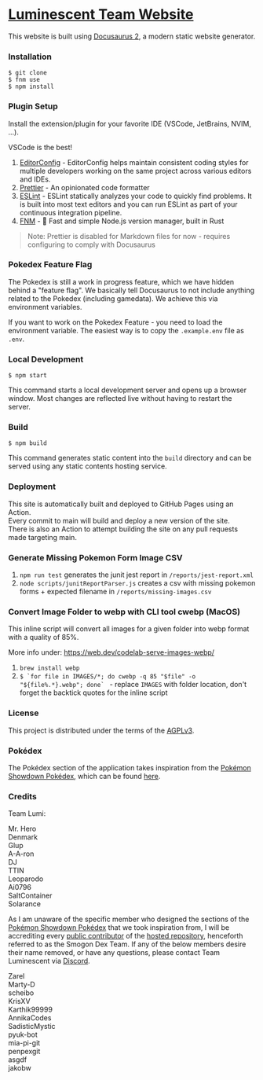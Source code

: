 # [Luminescent Team Website](https://luminescent.team)

This website is built using [Docusaurus 2](https://docusaurus.io/), a modern static website generator.

### Installation

```
$ git clone
$ fnm use
$ npm install
```

### Plugin Setup

Install the extension/plugin for your favorite IDE (VSCode, JetBrains, NVIM, ...).

VSCode is the best!

1. [EditorConfig](https://editorconfig.org/) - EditorConfig helps maintain consistent coding styles for multiple developers working on the same project across various editors and IDEs.
2. [Prettier](https://prettier.io/) - An opinionated code formatter
3. [ESLint](https://eslint.org/) - ESLint statically analyzes your code to quickly find problems. It is built into most text editors and you can run ESLint as part of your continuous integration pipeline.
4. [FNM](https://github.com/Schniz/fnm) - 🚀 Fast and simple Node.js version manager, built in Rust

> Note: Prettier is disabled for Markdown files for now - requires configuring to comply with Docusaurus

### Pokedex Feature Flag

The Pokedex is still a work in progress feature, which we have hidden behind a "feature flag". We basically tell
Docusaurus to not include anything related to the Pokedex (including gamedata). We achieve this via environment variables.

If you want to work on the Pokedex Feature - you need to load the environment variable. The easiest way is to
copy the `.example.env` file as `.env`.

### Local Development

```
$ npm start
```

This command starts a local development server and opens up a browser window. Most changes are reflected live without having to restart the server.

### Build

```
$ npm build
```

This command generates static content into the `build` directory and can be served using any static contents hosting service.

### Deployment

This site is automatically built and deployed to GitHub Pages using an Action.  
Every commit to main will build and deploy a new version of the site.  
There is also an Action to attempt building the site on any pull requests made targeting main.

### Generate Missing Pokemon Form Image CSV

1. `npm run test` generates the junit jest report in `/reports/jest-report.xml`
2. `node scripts/junitReportParser.js` creates a csv with missing pokemon forms + expected filename in `/reports/missing-images.csv`

### Convert Image Folder to webp with CLI tool cwebp (MacOS)

This inline script will convert all images for a given folder into webp format with a quality of 85%.

More info under: https://web.dev/codelab-serve-images-webp/

1. `brew install webp`
2. ``$ `for file in IMAGES/*; do cwebp -q 85 "$file" -o "${file%.*}.webp"; done` `` - replace `IMAGES` with folder location, don't forget the backtick quotes for the inline script

### License

This project is distributed under the terms of the [AGPLv3](https://www.gnu.org/licenses/agpl-3.0.html).

### Pokédex 

The Pokédex section of the application takes inspiration from the [Pokémon Showdown Pokédex](https://dex.pokemonshowdown.com/), which can be found [here](https://github.com/Zarel/Pokemon-Showdown-Dex).


### Credits

Team Lumi:

Mr. Hero\
Denmark\
Glup\
A-A-ron\
DJ\
TTIN\
Leoparodo\
Ai0796\
SaltContainer\
Solarance

As I am unaware of the specific member who designed the sections of the [Pokémon Showdown Pokédex](https://dex.pokemonshowdown.com/) that we took inspiration from, I will be accrediting every [public contributor](https://github.com/Zarel/Pokemon-Showdown-Dex/graphs/contributors) of the [hosted repository](https://github.com/Zarel/Pokemon-Showdown-Dex/tree/master), henceforth referred to as the Smogon Dex Team. If any of the below members desire their name removed, or have any questions, please contact Team Luminescent via [Discord](https://discord.com/invite/luminescent).

Zarel\
Marty-D\
scheibo\
KrisXV\
Karthik99999\
AnnikaCodes\
SadisticMystic\
pyuk-bot\
mia-pi-git\
penpexgit\
asgdf\
jakobw

